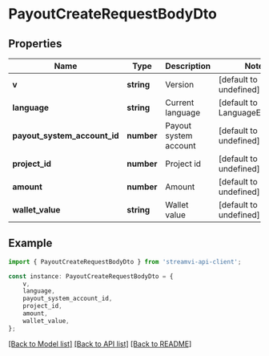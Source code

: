 # PayoutCreateRequestBodyDto


## Properties

Name | Type | Description | Notes
------------ | ------------- | ------------- | -------------
**v** | **string** | Version | [default to undefined]
**language** | **string** | Current language | [default to LanguageEnum_En]
**payout_system_account_id** | **number** | Payout system account | [default to undefined]
**project_id** | **number** | Project id | [default to undefined]
**amount** | **number** | Amount | [default to undefined]
**wallet_value** | **string** | Wallet value | [default to undefined]

## Example

```typescript
import { PayoutCreateRequestBodyDto } from 'streamvi-api-client';

const instance: PayoutCreateRequestBodyDto = {
    v,
    language,
    payout_system_account_id,
    project_id,
    amount,
    wallet_value,
};
```

[[Back to Model list]](../README.md#documentation-for-models) [[Back to API list]](../README.md#documentation-for-api-endpoints) [[Back to README]](../README.md)
